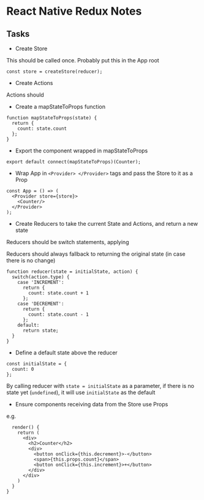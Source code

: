 # React Native Redux Notes

## Tasks
- Create Store

This should be called once. Probably put this in the App root
```
const store = createStore(reducer);
```
- Create Actions

Actions should 
- Create a mapStateToProps function

```
function mapStateToProps(state) {
  return {
    count: state.count
  };
}
```

- Export the component wrapped in mapStateToProps

```
export default connect(mapStateToProps)(Counter);
```
- Wrap App in `<Provider> </Provider>` tags and pass the Store to it as a Prop
```
const App = () => (
  <Provider store={store}>
    <Counter/>
  </Provider>
);
```
- Create Reducers to take the current State and Actions, and return a new state

Reducers should be switch statements, applying

Reducers should always fallback to returning the original state (in case there is no change)
```
function reducer(state = initialState, action) {
  switch(action.type) {
    case 'INCREMENT':
      return {
        count: state.count + 1
      };
    case 'DECREMENT':
      return {
        count: state.count - 1
      };
    default:
      return state;
  }
}
```
- Define a default state above the reducer
```
const initialState = {
  count: 0
};
```
By calling reducer with `state = initialState` as a parameter, if there is no state yet (`undefined`), it will use `initialState` as the default 

- Ensure components receiving data from the Store use Props

e.g. 
```
  render() {
    return (
      <div>
        <h2>Counter</h2>
        <div>
          <button onClick={this.decrement}>-</button>
          <span>{this.props.count}</span>
          <button onClick={this.increment}>+</button>
        </div>
      </div>
    )
  }
}
```
